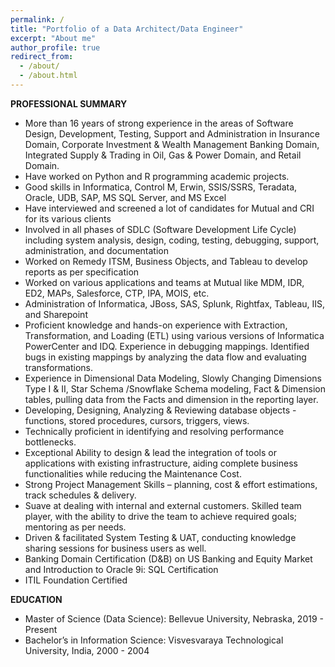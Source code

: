```yaml
---
permalink: /
title: "Portfolio of a Data Architect/Data Engineer"
excerpt: "About me"
author_profile: true
redirect_from: 
  - /about/
  - /about.html
---
```


**PROFESSIONAL SUMMARY**

	
- More than 16 years of strong experience in the areas of Software Design, Development, Testing, Support and Administration in Insurance Domain, Corporate Investment & Wealth Management Banking Domain, Integrated Supply & Trading in Oil, Gas & Power Domain, and Retail Domain.
- Have worked on Python and R programming academic projects.
- Good skills in Informatica, Control M, Erwin, SSIS/SSRS, Teradata, Oracle, UDB, SAP, MS SQL Server, and MS Excel
- Have interviewed and screened a lot of candidates for Mutual and CRI for its various clients
- Involved in all phases of SDLC (Software Development Life Cycle) including system analysis, design, coding, testing, debugging, support, administration, and documentation
- Worked on Remedy ITSM, Business Objects, and Tableau to develop reports as per specification
- Worked on various applications and teams at Mutual like MDM, IDR, ED2, MAPs, Salesforce, CTP, IPA, MOIS, etc.
- Administration of Informatica, JBoss, SAS, Splunk, Rightfax, Tableau, IIS, and Sharepoint
- Proficient knowledge and hands-on experience with Extraction, Transformation, and Loading (ETL) using various versions of Informatica PowerCenter and IDQ. Experience in debugging mappings. Identified bugs in existing mappings by analyzing the data flow and evaluating transformations.
- Experience in Dimensional Data Modeling, Slowly Changing Dimensions Type I & II, Star Schema /Snowflake Schema modeling, Fact & Dimension tables, pulling data from the Facts and dimension in the reporting layer.
- Developing, Designing, Analyzing & Reviewing database objects - functions, stored procedures, cursors, triggers, views.
- Technically proficient in identifying and resolving performance bottlenecks. 
- Exceptional Ability to design & lead the integration of tools or applications with existing infrastructure, aiding complete business functionalities while reducing the Maintenance Cost.
- Strong Project Management Skills – planning, cost & effort estimations, track schedules & delivery.
- Suave at dealing with internal and external customers. Skilled team player, with the ability to drive the team to achieve required goals; mentoring as per needs.
- Driven & facilitated System Testing & UAT, conducting knowledge sharing sessions for business users as well.
- Banking Domain Certification (D&B) on US Banking and Equity Market and Introduction to Oracle 9i: SQL Certification
- ITIL Foundation Certified

**EDUCATION**
- Master of Science (Data Science): Bellevue University, Nebraska, 2019 - Present
- Bachelor’s in Information Science: Visvesvaraya Technological University, India, 2000 - 2004

